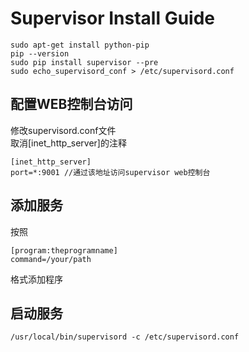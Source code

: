 # Supervisor Install Guide

    sudo apt-get install python-pip
    pip --version
    sudo pip install supervisor --pre
    sudo echo_supervisord_conf > /etc/supervisord.conf

## 配置WEB控制台访问

修改supervisord.conf文件  
取消[inet\_http\_server]的注释  

    [inet_http_server]  
    port=*:9001 //通过该地址访问supervisor web控制台  

## 添加服务

按照  

    [program:theprogramname]  
    command=/your/path  

格式添加程序

## 启动服务

    /usr/local/bin/supervisord -c /etc/supervisord.conf

